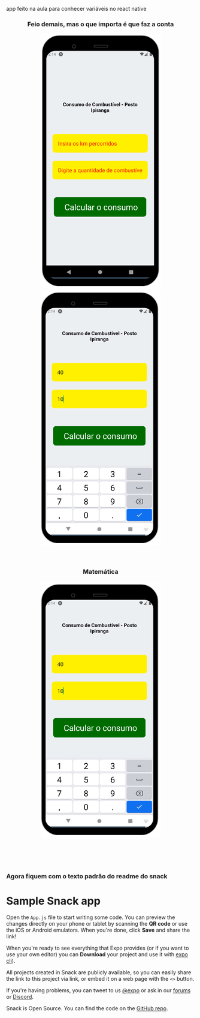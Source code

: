 app feito na aula para conhecer variáveis no react native
<br>
<div align="center">
  <h3>Feio demais, mas o que importa é que faz a conta</h3>
  <img src="ImagemApp/1.png"> <img src="ImagemApp/2.png">
</div>
<br><br>
<div align="center">
  <h3>Matemática</h3>
  <img src="ImagemApp/2.png">
</div>
<br><br><br><br>
  <h3>Agora fiquem com o texto padrão do readme do snack</h3>

# Sample Snack app

Open the `App.js` file to start writing some code. You can preview the changes directly on your phone or tablet by scanning the **QR code** or use the iOS or Android emulators. When you're done, click **Save** and share the link!

When you're ready to see everything that Expo provides (or if you want to use your own editor) you can **Download** your project and use it with [expo cli](https://docs.expo.dev/get-started/installation/#expo-cli)).

All projects created in Snack are publicly available, so you can easily share the link to this project via link, or embed it on a web page with the `<>` button.

If you're having problems, you can tweet to us [@expo](https://twitter.com/expo) or ask in our [forums](https://forums.expo.dev/c/expo-dev-tools/61) or [Discord](https://chat.expo.dev/).

Snack is Open Source. You can find the code on the [GitHub repo](https://github.com/expo/snack).
